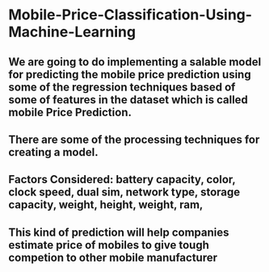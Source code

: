 # Mobile-Price-Classification-Using-Machine-Learning

## We are going to do implementing a salable model for predicting the mobile price prediction using some of the regression techniques based of some of features in the dataset which is called mobile Price Prediction. 

## There are some of the processing techniques for creating a model.

## Factors Considered: battery capacity, color, clock speed, dual sim, network type, storage capacity, weight, height, weight, ram, 

## This kind of prediction will help companies estimate price of mobiles to give tough competion to other mobile manufacturer

